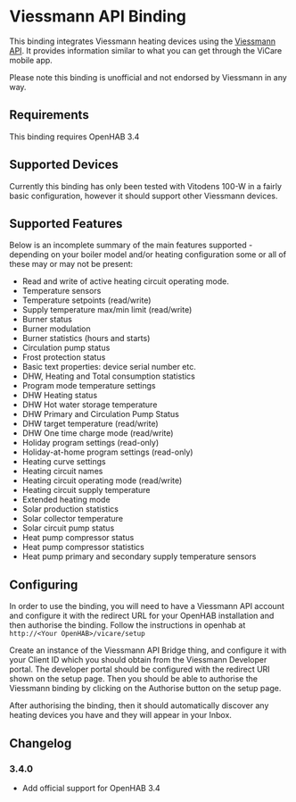 Viessmann API Binding
=====================

This binding integrates Viessmann heating devices using the [Viessmann API](https://developer.viessmann.com/start.html).
It provides information similar to what you can get through the ViCare mobile app.

Please note this binding is unofficial and not endorsed by Viessmann in any way.

Requirements
------------

This binding requires OpenHAB 3.4

Supported Devices
----------------

Currently this binding has only been tested with Vitodens 100-W in a fairly
basic configuration, however it should support other Viessmann devices.

Supported Features
------------------

Below is an incomplete summary of the main features supported - depending on your boiler model and/or heating
configuration some or all of these may or may not be present:

* Read and write of active heating circuit operating mode.
* Temperature sensors
* Temperature setpoints (read/write)
* Supply temperature max/min limit (read/write)
* Burner status
* Burner modulation
* Burner statistics (hours and starts)
* Circulation pump status
* Frost protection status
* Basic text properties: device serial number etc.
* DHW, Heating and Total consumption statistics
* Program mode temperature settings
* DHW Heating status
* DHW Hot water storage temperature
* DHW Primary and Circulation Pump Status
* DHW target temperature (read/write)
* DHW One time charge mode (read/write)
* Holiday program settings (read-only)
* Holiday-at-home program settings (read-only)
* Heating curve settings
* Heating circuit names
* Heating circuit operating mode (read/write)
* Heating circuit supply temperature
* Extended heating mode
* Solar production statistics
* Solar collector temperature
* Solar circuit pump status
* Heat pump compressor status
* Heat pump compressor statistics
* Heat pump primary and secondary supply temperature sensors

Configuring
-----------

In order to use the binding, you will need to have a Viessmann API account and
configure it with the redirect URL for your OpenHAB installation and then authorise 
the binding. Follow the instructions in openhab at `http://<Your OpenHAB>/vicare/setup`

Create an instance of the Viessmann API Bridge thing, and configure it with your Client ID 
which you should obtain from the Viessmann Developer portal. The developer portal should be 
configured with the redirect URI shown on the setup page. Then you should be able to 
authorise the Viessmann binding by clicking on the Authorise button on the setup page.

After authorising the binding, then it should automatically discover any heating devices you have
and they will appear in your Inbox.


Changelog
---------

### 3.4.0

* Add official support for OpenHAB 3.4